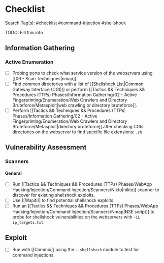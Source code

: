 # Checklist

Search Tag(s): #checklist #command-injection #shellshock 

TODO: Fill this info

## Information Gathering

### Active Enumeration

- [ ] Probing ports to check what service version of the webservers using [[06 - Scan Techniques|nmap]].
- [ ] Find common directories with a list of [[Shellshock List|Common Gateway Interface (CGI)]] or perform [[Tactics && Techniques && Procedures (TTPs) Phases/Information Gathering/02 - Active Fingerprinting/Enumeration/Web Crawlers and Directory Bruteforce/Metasploit|web crawling or directory bruteforce]].
- [ ] Perform [[Tactics && Techniques && Procedures (TTPs) Phases/Information Gathering/02 - Active Fingerprinting/Enumeration/Web Crawlers and Directory Bruteforce/Metasploit|directory bruteforce]] after checking CGIs directories on the webserver to find specific file extensions: `.sh`

## Vulnerability Assessment

### Scanners

#### General

- [ ] Run [[Tactics && Techniques && Procedures (TTPs) Phases/WebApp Hacking/Injection/Command Injection/Scanners/Nikto|nikto]] scanner to discover for existing shellshock exploits.
- [ ] Use [[Wapiti]] to find potential shellshock exploits.
- [ ] Run an [[Tactics && Techniques && Procedures (TTPs) Phases/WebApp Hacking/Injection/Command Injection/Scanners/Nmap|NSE script]] to probe for shellshock vulnerabilities on the webservers with `-iL ip_targets.txt`.

## Exploit

- [ ] Run with [[Commix]] using the `--shellshock` module to test for command injections.